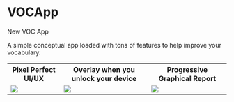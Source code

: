 # VOCApp
New VOC App

A simple conceptual app loaded with tons of features to help improve your vocabulary.

<table>
<tr>
<th>
Pixel Perfect UI/UX
</th>
<th>
Overlay when you unlock your device
</th>
<th>
Progressive Graphical Report
</th>
</tr>
<tr>
<td>
<img src="https://github.com/smshubhankar1950/GREApp/blob/dynamic/mobile-1.png" />
</td>
<td>
<img src="https://github.com/smshubhankar1950/GREApp/blob/dynamic/mobile-2.png" />
</td>
<td>
<img src="https://github.com/smshubhankar1950/GREApp/blob/dynamic/mobile-3.png" />
</td>
</tr>
</table>
